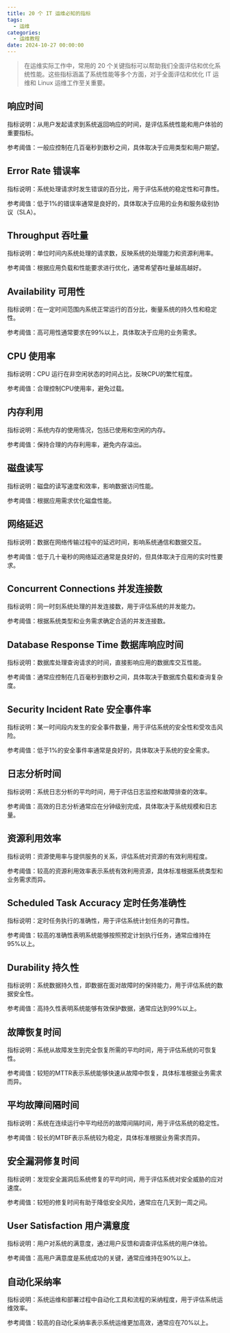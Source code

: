 ```yaml
---
title: 20 个 IT 运维必知的指标
tags:
  - 运维
categories:
  - 运维教程
date: 2024-10-27 00:00:00
---
```


> 在运维实际工作中，常用的 20 个关键指标可以帮助我们全面评估和优化系统性能。这些指标涵盖了系统性能等多个方面，对于全面评估和优化 IT 运维和 Linux 运维工作至关重要。

<!-- more -->

## 响应时间

指标说明：从用户发起请求到系统返回响应的时间，是评估系统性能和用户体验的重要指标。

参考阈值：一般应控制在几百毫秒到数秒之间，具体取决于应用类型和用户期望。

## Error Rate 错误率

指标说明：系统处理请求时发生错误的百分比，用于评估系统的稳定性和可靠性。

参考阈值：低于1%的错误率通常是良好的，具体取决于应用的业务和服务级别协议（SLA）。

## Throughput 吞吐量

指标说明：单位时间内系统处理的请求数，反映系统的处理能力和资源利用率。

参考阈值：根据应用负载和性能要求进行优化，通常希望吞吐量越高越好。

## Availability 可用性

指标说明：在一定时间范围内系统正常运行的百分比，衡量系统的持久性和稳定性。

参考阈值：高可用性通常要求在99%以上，具体取决于应用的业务需求。

## CPU 使用率

指标说明：CPU 运行在非空闲状态的时间占比，反映CPU的繁忙程度。

参考阈值：合理控制CPU使用率，避免过载。

## 内存利用

指标说明：系统内存的使用情况，包括已使用和空闲的内存。

参考阈值：保持合理的内存利用率，避免内存溢出。

## 磁盘读写

指标说明：磁盘的读写速度和效率，影响数据访问性能。

参考阈值：根据应用需求优化磁盘性能。

## 网络延迟

指标说明：数据在网络传输过程中的延迟时间，影响系统通信和数据交互。

参考阈值：低于几十毫秒的网络延迟通常是良好的，但具体取决于应用的实时性要求。

## Concurrent Connections 并发连接数

指标说明：同一时刻系统处理的并发连接数，用于评估系统的并发能力。

参考阈值：根据系统类型和业务需求确定合适的并发连接数。

## Database Response Time 数据库响应时间

指标说明：数据库处理查询请求的时间，直接影响应用的数据库交互性能。

参考阈值：通常应控制在几百毫秒到数秒之间，具体取决于数据库负载和查询复杂度。

## Security Incident Rate 安全事件率

指标说明：某一时间段内发生的安全事件数量，用于评估系统的安全性和受攻击风险。

参考阈值：低于1%的安全事件率通常是良好的，具体取决于系统的安全需求。

## 日志分析时间

指标说明：系统日志分析的平均时间，用于评估日志监控和故障排查的效率。

参考阈值：高效的日志分析通常应在分钟级别完成，具体取决于系统规模和日志量。

## 资源利用效率

指标说明：资源使用率与提供服务的关系，评估系统对资源的有效利用程度。

参考阈值：较高的资源利用效率表示系统有效利用资源，具体标准根据系统类型和业务需求而异。

## Scheduled Task Accuracy 定时任务准确性

指标说明：定时任务执行的准确性，用于评估系统计划任务的可靠性。

参考阈值：较高的准确性表明系统能够按照预定计划执行任务，通常应维持在95%以上。

## Durability 持久性

指标说明：系统数据持久性，即数据在面对故障时的保持能力，用于评估系统的数据安全性。

参考阈值：高持久性表明系统能够有效保护数据，通常应达到99%以上。

## 故障恢复时间

指标说明：系统从故障发生到完全恢复所需的平均时间，用于评估系统的可恢复性。

参考阈值：较短的MTTR表示系统能够快速从故障中恢复，具体标准根据业务需求而异。

## 平均故障间隔时间

指标说明：系统在连续运行中平均经历的故障间隔时间，用于评估系统的稳定性。

参考阈值：较长的MTBF表示系统较为稳定，具体标准根据业务需求而异。

## 安全漏洞修复时间

指标说明：发现安全漏洞后系统修复的平均时间，用于评估系统对安全威胁的应对速度。

参考阈值：较短的修复时间有助于降低安全风险，通常应在几天到一周之间。

## User Satisfaction 用户满意度

指标说明：用户对系统的满意度，通过用户反馈和调查评估系统的用户体验。

参考阈值：高用户满意度是系统成功的关键，通常应维持在90%以上。

## 自动化采纳率

指标说明：系统运维和部署过程中自动化工具和流程的采纳程度，用于评估系统运维效率。

参考阈值：较高的自动化采纳率表示系统运维更加高效，通常应在70%以上。
